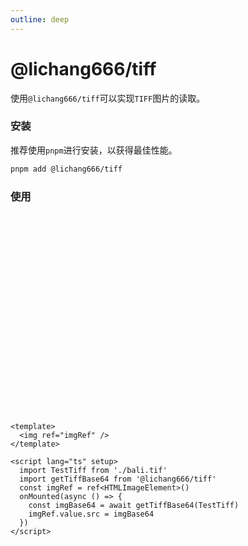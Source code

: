 ```yaml
---
outline: deep
---
```


# @lichang666/tiff

使用`@lichang666/tiff`可以实现`TIFF`图片的读取。

### 安装

推荐使用`pnpm`进行安装，以获得最佳性能。

```bash
pnpm add @lichang666/tiff
```

### 使用

<img ref="imgRef" class="img-example" />

<script lang="ts" setup>
    import {ref,onMounted} from 'vue'
    import TestTiff from './bali.tif'
    import getTiffBase64 from '@lichang666/tiff'
    const imgRef = ref<HTMLImageElement>()
    onMounted(async()=>{
        const imgBase64 = await getTiffBase64(TestTiff)
        imgRef.value.src = imgBase64
    })
</script>

```vue
<template>
  <img ref="imgRef" />
</template>

<script lang="ts" setup>
  import TestTiff from './bali.tif'
  import getTiffBase64 from '@lichang666/tiff'
  const imgRef = ref<HTMLImageElement>()
  onMounted(async () => {
    const imgBase64 = await getTiffBase64(TestTiff)
    imgRef.value.src = imgBase64
  })
</script>
```

<style scoped>
    .img-example{
        margin-top:20px;
        height: 300px;
    }
</style>
